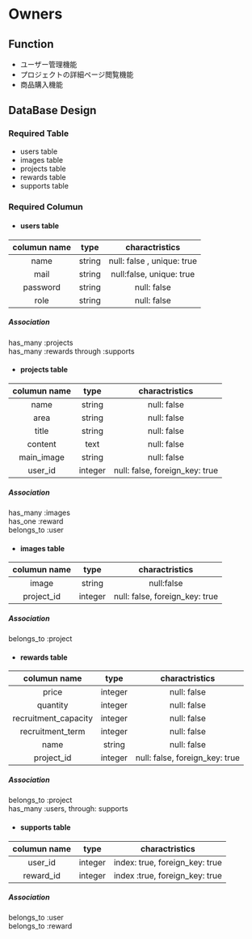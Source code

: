 # Owners

## Function
- ユーザー管理機能
- プロジェクトの詳細ページ閲覧機能
- 商品購入機能

## DataBase Design

### Required Table
- users table
- images table
- projects table
- rewards table
- supports table

### Required Columun

- #### users table

|__columun name__  |__type__          |__charactristics__  |
|:----------------:|:----------------:|:------------------:|
|name              |string            | null: false , unique: true       |
|mail              | string           |null:false, unique: true|
|password          |string            |null: false         |
|role              |string            |null: false         |

##### Association
has_many :projects  
has_many :rewards through :supports


- #### projects table

|__columun name__    |__type__           |__charactristics__|
|:------------------:|:-----------------:|:-----------------:|
|name                |string             |null: false|
|area                |string             |null: false|
|title               |string             |null: false|
|content             |text               |null: false|
|main_image          |string             |null: false|
|user_id             |integer            |null: false, foreign_key: true|

##### Association
has_many :images  
has_one  :reward  
belongs_to :user


- #### images table

|__columun name__  |__type__           |__charactristics__|
|:----------------:|:-----------------:|:----------------:|
|image             |string             |null:false|
|project_id        |integer            |null: false, foreign_key: true|

##### Association
belongs_to :project  


- #### rewards table

|__columun name__|__type__    |__charactristics__|
|:--------------:|:----------:|:----------------:|
|price           |integer     |null: false|
|quantity        |integer     |null: false|
|recruitment_capacity|integer |null: false|
|recruitment_term|integer     |null: false|
|name            |string      |null: false|
|project_id      |integer     |null: false, foreign_key: true|

##### Association
belongs_to :project  
has_many :users, through: supports

- #### supports table

|__columun name__   |__type__             |__charactristics__|
|:-----------------:|:-------------------:|:----------------:|
|user_id            |integer              |index: true, foreign_key: true|
|reward_id          |integer              |index :true, foreign_key: true|

##### Association
belongs_to :user  
belongs_to :reward

